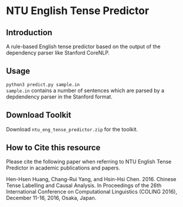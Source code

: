 # NTU English Tense Predictor
## Introduction
A rule-based English tense predictor based on the output of the dependency parser like Stanford CoreNLP.

## Usage
```python3 predict.py sample.in``` </br>
```sample.in``` contains a number of sentences which are parsed by a depdendency parser in the Stanford format.

## Download Toolkit
Download ```ntu_eng_tense_predictor.zip``` for the toolkit.

## How to Cite this resource
Please cite the following paper when referring to NTU English Tense Predictor in academic publications and papers.

Hen-Hsen Huang, Chang-Rui Yang, and Hsin-Hsi Chen. 2016. Chinese Tense Labelling and Causal Analysis. In Proceedings of the 26th International Conference on Computational Linguistics (COLING 2016), December 11-16, 2016, Osaka, Japan.
